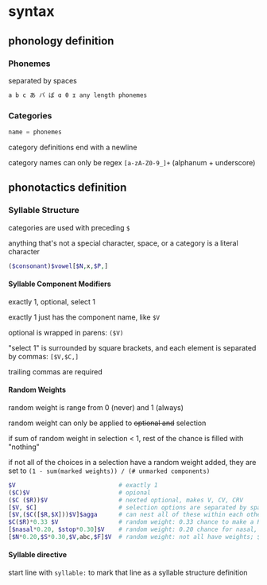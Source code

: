 # syntax

## phonology definition

### Phonemes

separated by spaces

```txt
a b c あ バ ば ɑ θ ɪ any length phonemes
```

### Categories

```py
name = phonemes
```

category definitions end with a newline

category names can only be regex `[a-zA-Z0-9_]+` (alphanum + underscore)

## phonotactics definition

### Syllable Structure

categories are used with preceding `$`

anything that's not a special character, space, or a category is a literal character

```php
($consonant)$vowel[$N,x,$P,]
```

#### Syllable Component Modifiers

exactly 1, optional, select 1

exactly 1 just has the component name, like `$V`

optional is wrapped in parens: `($V)`

"select 1" is surrounded by square brackets, and each element is separated by commas: `[$V,$C,]`

trailing commas are required

#### Random Weights

random weight is range from 0 (never) and 1 (always)

random weight can only be applied to ~~optional and~~ selection

if sum of random weight in selection < 1, rest of the chance is filled with "nothing"

if not all of the choices in a selection have a random weight added, they are set to `(1 - sum(marked weights)) / (# unmarked components)`

```php
$V                             # exactly 1
($C)$V                         # opional
($C ($R))$V                    # nexted optional, makes V, CV, CRV
[$V, $C]                       # selection options are separated by spaces
[$V,($C([$R,$X]))$V]$agga      # can nest all of these within each other
$C($R)*0.33 $V                 # random weight: 0.33 chance to make a R
[$nasal*0.20, $stop*0.30]$V    # random weight: 0.20 chance for nasal, 0.30 chance for stop, **0.50 chance of nothing**
[$N*0.20,$S*0.30,$V,abc,$F]$V  # random weight: not all have weights; $v, abc, and $F each have (1-0.50)/3 = 0.166 weight
```

#### Syllable directive

start line with `syllable:` to mark that line as a syllable structure definition
